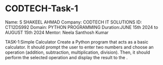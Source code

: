 # CODTECH-Task-1

Name: S SHAKEEL AHMAD
Company: CODTECH IT SOLUTIONS
ID: CT12DS992
Domain: PYTHON PROGRAMMING
Duration:JUNE 15th 2024 to AUGUST 15th 2024
Mentor: Neela Santhosh Kumar

TASK-1:Simple Calculator
Create a Python program that acts as a basic calculator. It should prompt the user to enter two numbers and choose an operation (addition, subtraction, multiplication, division). Then, it should perform the selected operation and display the result to the .

